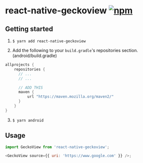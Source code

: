 # react-native-geckoview [![npm](https://badge.fury.io/js/react-native-geckoview.svg)](http://badge.fury.io/js/react-native-geckoview)

## Getting started

1. `$ yarn add react-native-geckoview`  

2. Add the following to your `build.gradle`'s repositories section. (android/build.gradle)

```gradle
allprojects {
    repositories {
      // ...
      // ...

      // ADD THIS
      maven {
          url "https://maven.mozilla.org/maven2/"
      }
    }
}
```

3. `$ yarn android`


## Usage
```javascript
import GeckoView from 'react-native-geckoview';

<GeckoView source={{ uri: 'https://www.google.com' }} />;
```
